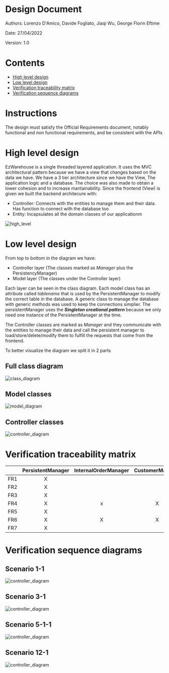 # Design Document 


Authors: Lorenzo D'Amico, Davide Fogliato, Jiaqi Wu, George Florin Eftime

Date: 27/04/2022

Version: 1.0


# Contents

- [High level design](#package-diagram)
- [Low level design](#class-diagram)
- [Verification traceability matrix](#verification-traceability-matrix)
- [Verification sequence diagrams](#verification-sequence-diagrams)

# Instructions

The design must satisfy the Official Requirements document, notably functional and non functional requirements, and be consistent with the APIs

# High level design 

EzWarehouse is a single threaded layered application. It uses the MVC architectural pattern because we have a view that changes based on the data we have.
We have a 3 tier architecture since we have the View, The application logic and a database.
The choice was also made to obtain a lower cohesion and to increase mantainability.
Since the frontend (View) is given we built the backend architecure with:
- Controller: Connects with the entities to manage them and their data. Has function to connect with the database too
- Entity: Incapsulates all the domain classes of our applicationm



![high_level](./Images/design/highLevel.png)






# Low level design

From top to bottom in the diagram we have:
- Controller layer (The classes marked as *Manager* plus the PersistencyManager)
- Model layer (The classes under the Controller layer)

Each layer can be seen in the class diagram. Each model class has an attribute called *tablename* that is used by the PersistentManager to modify the correct table in the database. A generic class to manage the database with generic methods was used to keep the connections simplier. The persistentManager uses the ***Singleton creational pattern*** because we only need one instance of the PersistentManager at the time.

The Controller classes are marked as *Manager* and they communicate with the entities to manage their data and call the persistent manager to load/store/delete/modify them to fulfill the requests that come from the frontend.

To better visualize the diagram we split it in 2 parts

## Full class diagram

![class_diagram](./Images/design/classDiagram.jpg)

## Model classes
![model_diagram](./Images/design/entity.drawio.png)

## Controller classes

![controller_diagram](./Images/design/managersPersistence.png)







# Verification traceability matrix

|            |    PersistentManager | InternalOrderManager |CustomerManager| Customer | InternalOrder | InternalOrderProduct | SKUManager | SKU | PositionManager | Position | SKUItemManager | SKUItem | QualityTestManager | TestDescriptor | TestResult | ReturnOrderManager | ReturnOrder | RestockOrderManager | RestockOrder | ProductOrder | ItemManager | Item | TransportNote | AccountManager | Supplier | User |
|------------|:----------------------:|:----------------------:|:--------------:|:----------:|:---------------:|:----------------------:|:------------:|:-----:|:-----------------:|:----------:|:----------------:|:---------:|:--------------------:|:----------------:|:------------:|:--------------------:|:-------------:|:---------------------:|:--------------:|:--------------:|:-------------:|:------:|:---------------:|:----------------:|:----------:|:------:|
|     FR1    |          X           |                      |                |         |               |                      |            |     |                 |          |                |            |                    |                |            |                    |             |                     |              |              |             |      |               |       X        |    X     |  X   |
|     FR2    |          X           |                      |                |         |               |                      |     X      |  X  |                 |     X    |                |            |                    |                |            |                    |             |                     |              |              |             |      |               |                |          |      |
|     FR3    |          X           |                      |                |         |               |                      |            |     |           X     |     X    |                |     X      |            X       |       X        |        X   |                    |             |                     |              |              |             |      |               |                |          |      |
|     FR4    |          X           |          x           | X              |   X     |               |                      |            |     |                 |          |                |            |                    |                |            |                    |             |                     |              |              |             |      |               |            X   |          |   X  |
|     FR5    |          X           |                      |                |         |               |                      |     X      |     |                 |          |       X        |     X      |          X         |        X       |     X      |            X       |  X          |    X                |       X      |       X      |      X      |   X  |      X        |                |     X    |      |
|     FR6    |          X           |    X                 |       X        |   X     |       X       |          X           |     X      |   X |                 |          |       X        |     X      |                    |                |            |                    |             |                     |              |              |             |      |               |                |          |      |
|     FR7    |          X           |                      |                |         |               |                      |            |     |                 |          |                |            |                    |                |            |                    |             |                     |     







# Verification sequence diagrams 
## Scenario 1-1

![controller_diagram](./Images/design/Scenario1-1.png)

## Scenario 3-1

![controller_diagram](./Images/design/Scenario3-1.png)

## Scenario 5-1-1

![controller_diagram](./Images/design/Scenario5-1-1.png)

## Scenario 12-1

![controller_diagram](./Images/design/Scenario12-1.png)

